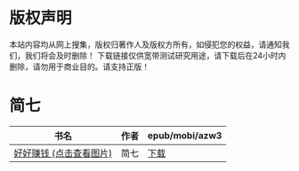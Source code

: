 # 版权声明

本站内容均从网上搜集，版权归著作人及版权方所有，如侵犯您的权益，请通知我们，我们将会及时删除！ 下载链接仅供宽带测试研究用途，请下载后在24小时内删除，请勿用于商业目的。请支持正版！

# 简七

| 书名 | 作者 | epub/mobi/azw3 |
| --- | --- | --- |
| [好好赚钱 (点击查看图片)](https://www.dushupai.com/attachment/2024/06/06/6a71643128201a7e.jpg) | 简七 | [下载](https://url89.ctfile.com/f/31084289-1357030909-335fc1?p=8866) |
